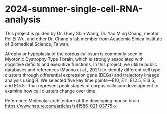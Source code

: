 # 2024-summer-single-cell-RNA-analysis

This project is guided by Dr. Guey Shin Wang, Dr. Yao Ming Chang, mentor Pei Ei Wu, and other Dr. Chang's lab member from Academia Sinica Institute of Biomedical Science, Taiwan.

Atrophy or hypoplasia of the corpus callosum is commonly seen in Myotonic Dystrophy Type 1 brain, which is strongly associated with cognitive deficits and executive functions. In this project, we utilize public databases and references (Manno et al., 2021) to identify different cell type clusters through differential expression gene (DEGs) and trajectory lineage analysis using R. We selected five key time points—E10, E11, E12.5, E13.5, and E15.5—that represent peak stages of corpus callosum development to examine how cell clusters change over time.

Reference: Molecular architecture of the developing mouse brain
https://www.nature.com/articles/s41586-021-03775-x

